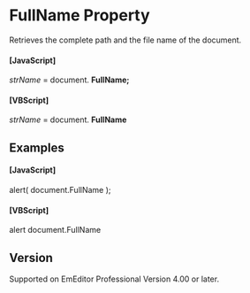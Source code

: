 # FullName Property

Retrieves the complete path and the file name of the document.

#### \[JavaScript\]

_strName_ = document. **FullName;**

#### \[VBScript\]

_strName_ = document. **FullName**

## Examples

#### \[JavaScript\]

alert( document.FullName );

#### \[VBScript\]

alert document.FullName

## Version

Supported on EmEditor Professional Version 4.00 or later.